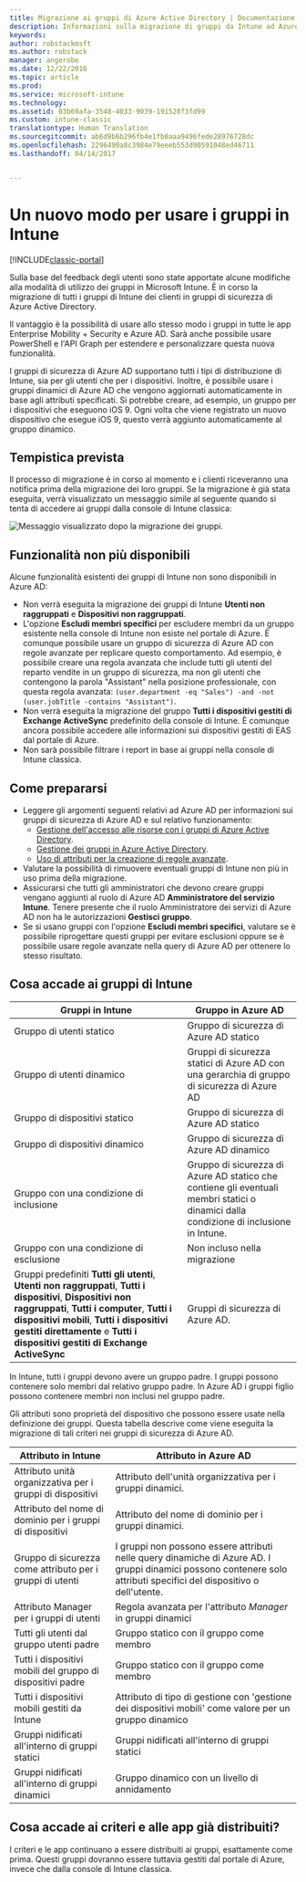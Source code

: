 ```yaml
---
title: Migrazione ai gruppi di Azure Active Directory | Documentazione Microsoft
description: Informazioni sulla migrazione di gruppi da Intune ad Azure AD
keywords: 
author: robstackmsft
ms.author: robstack
manager: angerobe
ms.date: 12/22/2016
ms.topic: article
ms.prod: 
ms.service: microsoft-intune
ms.technology: 
ms.assetid: 03b69afa-3548-4033-9039-191528f3fd99
ms.custom: intune-classic
translationtype: Human Translation
ms.sourcegitcommit: ab6d9b6b296fb4e1fb0aaa9496fede28976728dc
ms.openlocfilehash: 2296490a8c3984e79eeeb553d90591048ed46711
ms.lasthandoff: 04/14/2017


---
```


# <a name="a-new-way-of-using-groups-in-intune"></a>Un nuovo modo per usare i gruppi in Intune

[!INCLUDE[classic-portal](../includes/classic-portal.md)]

Sulla base del feedback degli utenti sono state apportate alcune modifiche alla modalità di utilizzo dei gruppi in Microsoft Intune.
È in corso la migrazione di tutti i gruppi di Intune dei clienti in gruppi di sicurezza di Azure Active Directory.

Il vantaggio è la possibilità di usare allo stesso modo i gruppi in tutte le app Enterprise Mobility + Security e Azure AD. Sarà anche possibile usare PowerShell e l'API Graph per estendere e personalizzare questa nuova funzionalità.

I gruppi di sicurezza di Azure AD supportano tutti i tipi di distribuzione di Intune, sia per gli utenti che per i dispositivi. Inoltre, è possibile usare i gruppi dinamici di Azure AD che vengono aggiornati automaticamente in base agli attributi specificati. Si potrebbe creare, ad esempio, un gruppo per i dispositivi che eseguono iOS 9. Ogni volta che viene registrato un nuovo dispositivo che esegue iOS 9, questo verrà aggiunto automaticamente al gruppo dinamico.

## <a name="when-is-this-happening"></a>Tempistica prevista

Il processo di migrazione è in corso al momento e i clienti riceveranno una notifica prima della migrazione dei loro gruppi.
Se la migrazione è già stata eseguita, verrà visualizzato un messaggio simile al seguente quando si tenta di accedere ai gruppi dalla console di Intune classica:

![Messaggio visualizzato dopo la migrazione dei gruppi.](http://i.imgur.com/72KRaXj.png)

## <a name="what-wont-be-available"></a>Funzionalità non più disponibili

Alcune funzionalità esistenti dei gruppi di Intune non sono disponibili in Azure AD:

- Non verrà eseguita la migrazione dei gruppi di Intune **Utenti non raggruppati** e **Dispositivi non raggruppati**.
- L'opzione **Escludi membri specifici** per escludere membri da un gruppo esistente nella console di Intune non esiste nel portale di Azure. È comunque possibile usare un gruppo di sicurezza di Azure AD con regole avanzate per replicare questo comportamento. Ad esempio, è possibile creare una regola avanzata che include tutti gli utenti del reparto vendite in un gruppo di sicurezza, ma non gli utenti che contengono la parola "Assistant" nella posizione professionale, con questa regola avanzata: `(user.department -eq "Sales") -and -not (user.jobTitle -contains "Assistant")`.
- Non verrà eseguita la migrazione del gruppo **Tutti i dispositivi gestiti di Exchange ActiveSync** predefinito della console di Intune. È comunque ancora possibile accedere alle informazioni sui dispositivi gestiti di EAS dal portale di Azure.
- Non sarà possibile filtrare i report in base ai gruppi nella console di Intune classica.
<!--- - Custom group targeting of notification rules will not be available. ROB I took this out as I couldn't replicate the behavior. --->

## <a name="how-to-get-ready"></a>Come prepararsi

- Leggere gli argomenti seguenti relativi ad Azure AD per informazioni sui gruppi di sicurezza di Azure AD e sul relativo funzionamento:
    -  [Gestione dell'accesso alle risorse con i gruppi di Azure Active Directory](https://azure.microsoft.com/documentation/articles/active-directory-manage-groups/).
    -  [Gestione dei gruppi in Azure Active Directory](https://azure.microsoft.com/documentation/articles/active-directory-accessmanagement-manage-groups/).
    -  [Uso di attributi per la creazione di regole avanzate](https://azure.microsoft.com/documentation/articles/active-directory-accessmanagement-groups-with-advanced-rules/).
- Valutare la possibilità di rimuovere eventuali gruppi di Intune non più in uso prima della migrazione.
-  Assicurarsi che tutti gli amministratori che devono creare gruppi vengano aggiunti al ruolo di Azure AD **Amministratore del servizio Intune**. Tenere presente che il ruolo Amministratore dei servizi di Azure AD non ha le autorizzazioni **Gestisci gruppo**.
-  Se si usano gruppi con l'opzione **Escludi membri specifici**, valutare se è possibile riprogettare questi gruppi per evitare esclusioni oppure se è possibile usare regole avanzate nella query di Azure AD per ottenere lo stesso risultato.


## <a name="what-happens-to-intune-groups"></a>Cosa accade ai gruppi di Intune

| Gruppi in Intune|Gruppo in Azure AD|
|-----------------------------------------------------------------------|-------------------------------------------------------------|
|Gruppo di utenti statico|Gruppo di sicurezza di Azure AD statico|
|Gruppo di utenti dinamico|Gruppi di sicurezza statici di Azure AD con una gerarchia di gruppo di sicurezza di Azure AD|
|Gruppo di dispositivi statico|Gruppo di sicurezza di Azure AD statico|
|Gruppo di dispositivi dinamico|Gruppo di sicurezza di Azure AD dinamico|
|Gruppo con una condizione di inclusione|Gruppo di sicurezza di Azure AD statico che contiene gli eventuali membri statici o dinamici dalla condizione di inclusione in Intune.|
|Gruppo con una condizione di esclusione|Non incluso nella migrazione|
|Gruppi predefiniti **Tutti gli utenti**, **Utenti non raggruppati**, **Tutti i dispositivi**, **Dispositivi non raggruppati**, **Tutti i computer**, **Tutti i dispositivi mobili**, **Tutti i dispositivi gestiti direttamente** e **Tutti i dispositivi gestiti di Exchange ActiveSync**|Gruppi di sicurezza di Azure AD.|

In Intune, tutti i gruppi devono avere un gruppo padre. I gruppi possono contenere solo membri dal relativo gruppo padre. In Azure AD i gruppi figlio possono contenere membri non inclusi nel gruppo padre.

Gli attributi sono proprietà del dispositivo che possono essere usate nella definizione dei gruppi. Questa tabella descrive come viene eseguita la migrazione di tali criteri nei gruppi di sicurezza di Azure AD.

| Attributo in Intune|Attributo in Azure AD|
|-----------------------------------------------------------------------|-------------------------------------------------------------|
|Attributo unità organizzativa per i gruppi di dispositivi|Attributo dell'unità organizzativa per i gruppi dinamici.|
|Attributo del nome di dominio per i gruppi di dispositivi|Attributo del nome di dominio per i gruppi dinamici.|
|Gruppo di sicurezza come attributo per i gruppi di utenti|I gruppi non possono essere attributi nelle query dinamiche di Azure AD. I gruppi dinamici possono contenere solo attributi specifici del dispositivo o dell'utente.|
|Attributo Manager per i gruppi di utenti|Regola avanzata per l'attributo *Manager* in gruppi dinamici|
|Tutti gli utenti dal gruppo utenti padre|Gruppo statico con il gruppo come membro|
|Tutti i dispositivi mobili del gruppo di dispositivi padre|Gruppo statico con il gruppo come membro|
|Tutti i dispositivi mobili gestiti da Intune|Attributo di tipo di gestione con 'gestione dei dispositivi mobili' come valore per un gruppo dinamico|
|Gruppi nidificati all'interno di gruppi statici |Gruppi nidificati all'interno di gruppi statici|
|Gruppi nidificati all'interno di gruppi dinamici|Gruppo dinamico con un livello di annidamento|

## <a name="what-happens-to-policies-and-apps-youve-already-deployed"></a>Cosa accade ai criteri e alle app già distribuiti?

I criteri e le app continuano a essere distribuiti ai gruppi, esattamente come prima. Questi gruppi dovranno essere tuttavia gestiti dal portale di Azure, invece che dalla console di Intune classica.
 

